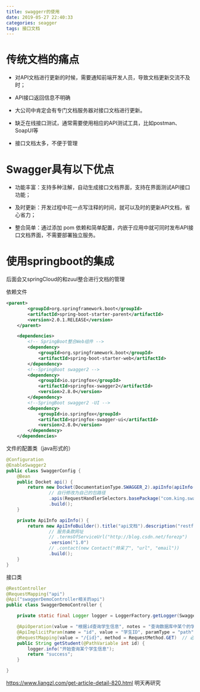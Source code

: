 ```yaml
---
title: swaggerr的使用
date: 2019-05-27 22:40:33
categories: seagger
tags: 接口文档
---
```


# 传统文档的痛点

- 对API文档进行更新的时候，需要通知前端开发人员，导致文档更新交流不及时；

- API接口返回信息不明确

- 大公司中肯定会有专门文档服务器对接口文档进行更新。

- 缺乏在线接口测试，通常需要使用相应的API测试工具，比如postman、SoapUI等

- 接口文档太多，不便于管理

# Swagger具有以下优点

- 功能丰富：支持多种注解，自动生成接口文档界面，支持在界面测试API接口功能；

- 及时更新：开发过程中花一点写注释的时间，就可以及时的更新API文档，省心省力；

- 整合简单：通过添加 pom 依赖和简单配置，内嵌于应用中就可同时发布API接口文档界面，不需要部署独立服务。

# 使用springboot的集成

后面会又springCloud的和zuul整合进行文档的管理

依赖文件

``` xml
<parent>
        <groupId>org.springframework.boot</groupId>
        <artifactId>spring-boot-starter-parent</artifactId>
        <version>2.0.1.RELEASE</version>
    </parent>

    <dependencies>
        <!-- SpringBoot整合Web组件 -->
        <dependency>
            <groupId>org.springframework.boot</groupId>
            <artifactId>spring-boot-starter-web</artifactId>
        </dependency>
        <!--SpringBoot swagger2 -->
        <dependency>
            <groupId>io.springfox</groupId>
            <artifactId>springfox-swagger2</artifactId>
            <version>2.8.0</version>
        </dependency>
        <!--SpringBoot swagger2 -UI -->
        <dependency>
            <groupId>io.springfox</groupId>
            <artifactId>springfox-swagger-ui</artifactId>
            <version>2.8.0</version>
        </dependency>
    </dependencies>
```

文件的配置类（java形式的）

``` java
@Configuration
@EnableSwagger2
public class SwaggerConfig {
    @Bean
    public Docket api() {
        return new Docket(DocumentationType.SWAGGER_2).apiInfo(apiInfo()).select()
                // 自行修改为自己的包路径
                .apis(RequestHandlerSelectors.basePackage("com.king.swagerr.controller")).paths(PathSelectors.any())
                .build();
    }

    private ApiInfo apiInfo() {
        return new ApiInfoBuilder().title("api文档").description("restfun 风格接口")
                // 服务条款网址
                // .termsOfServiceUrl("http://blog.csdn.net/forezp")
                .version("1.0")
                // .contact(new Contact("帅呆了", "url", "email"))
                .build();
    }
}
```

接口类

``` java
@RestController
@RequestMapping("api")
@Api("swaggerDemoController相关的api")
public class SwaggerDemoController {

    private static final Logger logger = LoggerFactory.getLogger(SwaggerDemoController.class);

    @ApiOperation(value = "根据id查询学生信息", notes = "查询数据库中某个的学生信息")
    @ApiImplicitParam(name = "id", value = "学生ID", paramType = "path", required = true, dataType = "Integer")
    @RequestMapping(value = "/{id}", method = RequestMethod.GET)  // 必须声明请求方法，负责会生成好多个无用说明
    public String getStudent(@PathVariable int id) {
        logger.info("开始查询某个学生信息");
        return "success";
    }

}
```

<https://www.liangzl.com/get-article-detail-820.html>  明天再研究